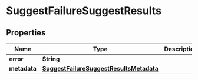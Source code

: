 
# SuggestFailureSuggestResults

## Properties
Name | Type | Description | Notes
------------ | ------------- | ------------- | -------------
**error** | **String** |  | 
**metadata** | [**SuggestFailureSuggestResultsMetadata**](SuggestFailureSuggestResultsMetadata.md) |  | 




